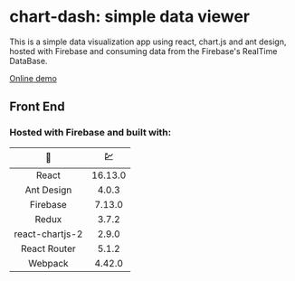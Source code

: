 # chart-dash: simple data viewer

This is a simple data visualization app using react, chart.js and ant design, hosted with Firebase and consuming data from the Firebase's RealTime DataBase.

[Online demo](https://chart-dash.web.app/)


## Front End

### Hosted with Firebase and built with:

|     🧰     |    💹      |
| :---:      |     :---:   |
| React | 16.13.0 |
| Ant Design | 4.0.3  |
| Firebase | 7.13.0 |
| Redux | 3.7.2 |
| react-chartjs-2 | 2.9.0 |
| React Router | 5.1.2 |
| Webpack | 4.42.0 |

